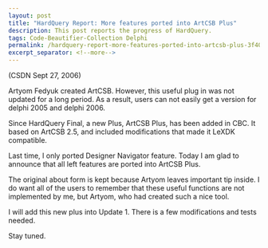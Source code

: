 ```yaml
---
layout: post
title: "HardQuery Report: More features ported into ArtCSB Plus"
description: This post reports the progress of HardQuery.
tags: Code-Beautifier-Collection Delphi
permalink: /hardquery-report-more-features-ported-into-artcsb-plus-3f40f0c52ee2
excerpt_separator: <!--more-->
---
```

(CSDN Sept 27, 2006)

Artyom Fedyuk created ArtCSB. However, this useful plug in was not updated for a long period. As a result, users can not easily get a version for delphi 2005 and delphi 2006.

Since HardQuery Final, a new Plus, ArtCSB Plus, has been added in CBC. It based on ArtCSB 2.5, and included modifications that made it LeXDK compatible.
<!--more-->

Last time, I only ported Designer Navigator feature. Today I am glad to announce that all left features are ported into ArtCSB Plus.

The original about form is kept because Artyom leaves important tip inside. I do want all of the users to remember that these useful functions are not implemented by me, but Artyom, who had created such a nice tool.

I will add this new plus into Update 1. There is a few modifications and tests needed.

Stay tuned.
